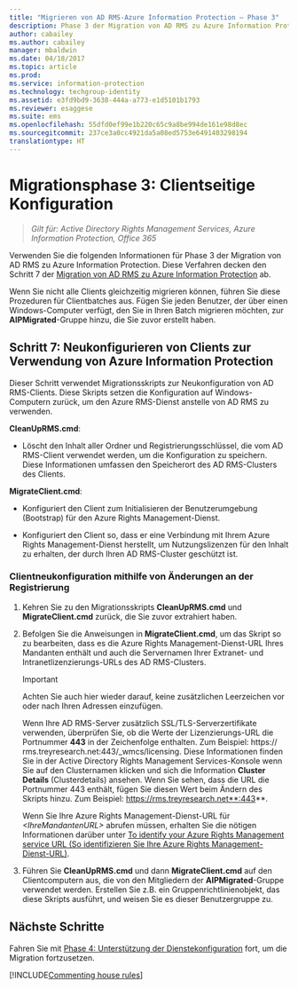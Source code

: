 ```yaml
---
title: "Migrieren von AD RMS-Azure Information Protection – Phase 3"
description: Phase 3 der Migration von AD RMS zu Azure Information Protection deckt den Schritt 7 der Migration von AD RMS zu Azure Information Protection ab.
author: cabailey
ms.author: cabailey
manager: mbaldwin
ms.date: 04/18/2017
ms.topic: article
ms.prod: 
ms.service: information-protection
ms.technology: techgroup-identity
ms.assetid: e3fd9bd9-3638-444a-a773-e1d5101b1793
ms.reviewer: esaggese
ms.suite: ems
ms.openlocfilehash: 55dfd0ef99e1b220c65c9a8be994de161e98d8ec
ms.sourcegitcommit: 237ce3a0cc4921da5a08ed5753e6491403298194
translationtype: HT
---
```

# <a name="migration-phase-3---client-side-configuration"></a>Migrationsphase 3: Clientseitige Konfiguration

>*Gilt für: Active Directory Rights Management Services, Azure Information Protection, Office 365*

Verwenden Sie die folgenden Informationen für Phase 3 der Migration von AD RMS zu Azure Information Protection. Diese Verfahren decken den Schritt 7 der [Migration von AD RMS zu Azure Information Protection](migrate-from-ad-rms-to-azure-rms.md) ab.

Wenn Sie nicht alle Clients gleichzeitig migrieren können, führen Sie diese Prozeduren für Clientbatches aus. Fügen Sie jeden Benutzer, der über einen Windows-Computer verfügt, den Sie in Ihren Batch migrieren möchten, zur **AIPMigrated**-Gruppe hinzu, die Sie zuvor erstellt haben.

## <a name="step-7-reconfigure-clients-to-use-azure-information-protection"></a>Schritt 7: Neukonfigurieren von Clients zur Verwendung von Azure Information Protection

Dieser Schritt verwendet Migrationsskripts zur Neukonfiguration von AD RMS-Clients. Diese Skripts setzen die Konfiguration auf Windows-Computern zurück, um den Azure RMS-Dienst anstelle von AD RMS zu verwenden. 

**CleanUpRMS.cmd**:

- Löscht den Inhalt aller Ordner und Registrierungsschlüssel, die vom AD RMS-Client verwendet werden, um die Konfiguration zu speichern. Diese Informationen umfassen den Speicherort des AD RMS-Clusters des Clients.

**MigrateClient.cmd**:

- Konfiguriert den Client zum Initialisieren der Benutzerumgebung (Bootstrap) für den Azure Rights Management-Dienst.

-  Konfiguriert den Client so, dass er eine Verbindung mit Ihrem Azure Rights Management-Dienst herstellt, um Nutzungslizenzen für den Inhalt zu erhalten, der durch Ihren AD RMS-Cluster geschützt ist. 


### <a name="client-reconfiguration-by-using-registry-edits"></a>Clientneukonfiguration mithilfe von Änderungen an der Registrierung

1. Kehren Sie zu den Migrationsskripts **CleanUpRMS.cmd** und **MigrateClient.cmd** zurück, die Sie zuvor extrahiert haben.

2.  Befolgen Sie die Anweisungen in **MigrateClient.cmd**, um das Skript so zu bearbeiten, dass es die Azure Rights Management-Dienst-URL Ihres Mandanten enthält und auch die Servernamen Ihrer Extranet- und Intranetlizenzierungs-URLs des AD RMS-Clusters.

    > [!IMPORTANT]
    > Achten Sie auch hier wieder darauf, keine zusätzlichen Leerzeichen vor oder nach Ihren Adressen einzufügen.
    > 
    > Wenn Ihre AD RMS-Server zusätzlich SSL/TLS-Serverzertifikate verwenden, überprüfen Sie, ob die Werte der Lizenzierungs-URL die Portnummer **443** in der Zeichenfolge enthalten. Zum Beispiel: https:// rms.treyresearch.net:443/_wmcs/licensing. Diese Informationen finden Sie in der Active Directory Rights Management Services-Konsole wenn Sie auf den Clusternamen klicken und sich die Information **Cluster Details** (Clusterdetails) ansehen. Wenn Sie sehen, dass die URL die Portnummer 443 enthält, fügen Sie diesen Wert beim Ändern des Skripts hinzu. Zum Beispiel: https://rms.treyresearch.net**:443**. 

    Wenn Sie Ihre Azure Rights Management-Dienst-URL für *&lt;IhreMandantenURL&gt;* abrufen müssen, erhalten Sie die nötigen Informationen darüber unter [To identify your Azure Rights Management service URL (So identifizieren Sie Ihre Azure Rights Management-Dienst-URL)](migrate-from-ad-rms-phase1.md#to-identify-your-azure-rights-management-service-url).

3.  Führen Sie **CleanUpRMS.cmd** und dann **MigrateClient.cmd** auf den Clientcomputern aus, die von den Mitgliedern der **AIPMigrated**-Gruppe verwendet werden. Erstellen Sie z.B. ein Gruppenrichtlinienobjekt, das diese Skripts ausführt, und weisen Sie es dieser Benutzergruppe zu.


## <a name="next-steps"></a>Nächste Schritte
Fahren Sie mit [Phase 4: Unterstützung der Dienstekonfiguration](migrate-from-ad-rms-phase3.md) fort, um die Migration fortzusetzen.

[!INCLUDE[Commenting house rules](../includes/houserules.md)]